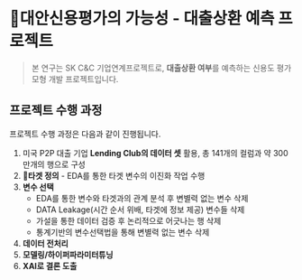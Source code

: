 # 💸대안신용평가의 가능성 - 대출상환 예측 프로젝트
> 본 연구는 SK C&C 기업연계프로젝트로, **대출상환 여부**를 예측하는 신용도 평가모형 개발 프로젝트입니다.

## 프로젝트 수행 과정
프로젝트 수행 과정은 다음과 같이 진행됩니다.
1. 미국 P2P 대출 기업 **Lending Club의 데이터 셋** 활용, 총 141개의 컬럼과 약 300만개의 행으로 구성
2. **🎯타겟 정의** - EDA를 통한 타겟 변수의 이진화 작업 수행
3. **변수 선택**
   - EDA를 통한 변수와 타겟과의 관계 분석 후 변별력 없는 변수 삭제
   - DATA Leakage(시간 순서 위배, 타겟에 정보 제공) 변수들 삭제
   - 가설을 통한 데이터 검증 후 논리적으로 어긋나는 행 삭제
   - 통계기반의 변수선택법을 통해 변별력 없는 변수 삭제
4. **데이터 전처리**
5. **모델링/하이퍼파라미터튜닝**
6. **XAI로 결론 도출**

